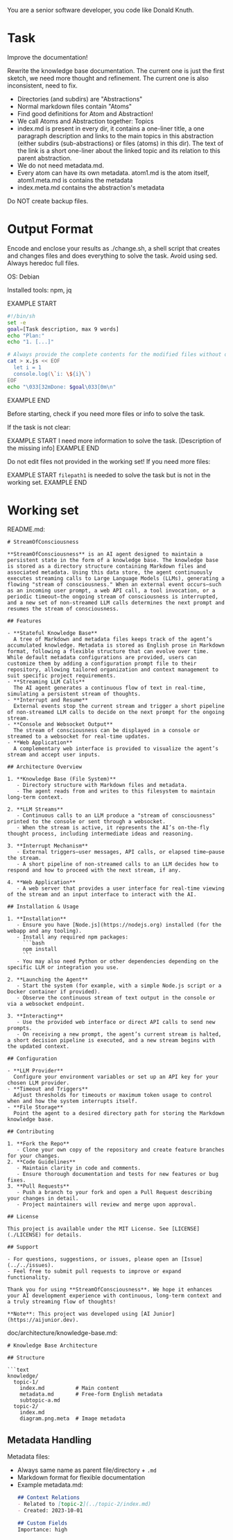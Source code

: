 You are a senior software developer, you code like Donald Knuth.

# Task

Improve the documentation!

Rewrite the knowledge base documentation. The current one is just the first sketch, we need more thought and refinement. The current one is also inconsistent, need to fix.
- Directories (and subdirs) are &#34;Abstractions&#34;
- Normal markdown files contain &#34;Atoms&#34;
- Find good definitions for Atom and Abstraction!
- We call Atoms and Abstraction together: Topics
- index.md is present in every dir, it contains a one-liner title, a one paragraph description and links to the main topics in this abstraction (either subdirs (sub-abstractions) or files (atoms) in this dir). The text of the link is a short one-liner about the linked topic and its relation to this parent abstraction.
- We do not need metadata.md.
- Every atom can have its own metadata. atom1.md is the atom itself, atom1.meta.md is contains the metadata
- index.meta.md contains the abstraction&#39;s metadata


Do NOT create backup files.

# Output Format

Encode and enclose your results as ./change.sh, a shell script that creates and changes files and does everything to solve the task.
Avoid using sed. Always heredoc full files.

OS: Debian


Installed tools: npm, jq




EXAMPLE START
```sh
#!/bin/sh
set -e
goal=[Task description, max 9 words]
echo "Plan:"
echo "1. [...]"

# Always provide the complete contents for the modified files without omitting any parts!
cat > x.js << EOF
  let i = 1
  console.log(\`i: \${i}\`)
EOF
echo "\033[32mDone: $goal\033[0m\n"
```
EXAMPLE END

Before starting, check if you need more files or info to solve the task.

If the task is not clear:

EXAMPLE START
I need more information to solve the task. [Description of the missing info]
EXAMPLE END

Do not edit files not provided in the working set!
If you need more files:

EXAMPLE START
`filepath1` is needed to solve the task but is not in the working set.
EXAMPLE END

# Working set

README.md:
```
# StreamOfConsciousness

**StreamOfConsciousness** is an AI agent designed to maintain a persistent state in the form of a knowledge base. The knowledge base is stored as a directory structure containing Markdown files and associated metadata. Using this data store, the agent continuously executes streaming calls to Large Language Models (LLMs), generating a flowing "stream of consciousness." When an external event occurs—such as an incoming user prompt, a web API call, a tool invocation, or a periodic timeout—the ongoing stream of consciousness is interrupted, and a new set of non-streamed LLM calls determines the next prompt and resumes the stream of consciousness.

## Features

- **Stateful Knowledge Base**  
  A tree of Markdown and metadata files keeps track of the agent’s accumulated knowledge. Metadata is stored as English prose in Markdown format, following a flexible structure that can evolve over time. While default metadata configurations are provided, users can customize them by adding a configuration prompt file to their repository, allowing tailored organization and context management to suit specific project requirements.  
- **Streaming LLM Calls**  
  The AI agent generates a continuous flow of text in real-time, simulating a persistent stream of thoughts.  
- **Interrupt and Resume**  
  External events stop the current stream and trigger a short pipeline of non-streamed LLM calls to decide on the next prompt for the ongoing stream.  
- **Console and Websocket Output**  
  The stream of consciousness can be displayed in a console or streamed to a websocket for real-time updates.  
- **Web Application**  
  A complementary web interface is provided to visualize the agent’s stream and accept user inputs.

## Architecture Overview

1. **Knowledge Base (File System)**  
   - Directory structure with Markdown files and metadata.  
   - The agent reads from and writes to this filesystem to maintain long-term context.  

2. **LLM Streams**  
   - Continuous calls to an LLM produce a "stream of consciousness" printed to the console or sent through a websocket.  
   - When the stream is active, it represents the AI’s on-the-fly thought process, including intermediate ideas and reasoning.  

3. **Interrupt Mechanism**  
   - External triggers—user messages, API calls, or elapsed time—pause the stream.  
   - A short pipeline of non-streamed calls to an LLM decides how to respond and how to proceed with the next stream, if any.  

4. **Web Application**  
   - A web server that provides a user interface for real-time viewing of the stream and an input interface to interact with the AI.  

## Installation & Usage

1. **Installation**  
   - Ensure you have [Node.js](https://nodejs.org) installed (for the webapp and any tooling).  
   - Install any required npm packages:  
     ```bash
     npm install
     ```
   - You may also need Python or other dependencies depending on the specific LLM or integration you use.

2. **Launching the Agent**  
   - Start the system (for example, with a simple Node.js script or a Docker container if provided).  
   - Observe the continuous stream of text output in the console or via a websocket endpoint.

3. **Interacting**  
   - Use the provided web interface or direct API calls to send new prompts.  
   - On receiving a new prompt, the agent’s current stream is halted, a short decision pipeline is executed, and a new stream begins with the updated context.

## Configuration

- **LLM Provider**  
  Configure your environment variables or set up an API key for your chosen LLM provider.  
- **Timeout and Triggers**  
  Adjust thresholds for timeouts or maximum token usage to control when and how the system interrupts itself.  
- **File Storage**  
  Point the agent to a desired directory path for storing the Markdown knowledge base.

## Contributing

1. **Fork the Repo**  
   - Clone your own copy of the repository and create feature branches for your changes.  
2. **Code Guidelines**  
   - Maintain clarity in code and comments.  
   - Ensure thorough documentation and tests for new features or bug fixes.  
3. **Pull Requests**  
   - Push a branch to your fork and open a Pull Request describing your changes in detail.  
   - Project maintainers will review and merge upon approval.

## License

This project is available under the MIT License. See [LICENSE](./LICENSE) for details.

## Support

- For questions, suggestions, or issues, please open an [Issue](../../issues).  
- Feel free to submit pull requests to improve or expand functionality.

Thank you for using **StreamOfConsciousness**. We hope it enhances your AI development experience with continuous, long-term context and a truly streaming flow of thoughts!

**Note**: This project was developed using [AI Junior](https://aijunior.dev).

```
doc/architecture/knowledge-base.md:
```
# Knowledge Base Architecture

## Structure

```text
knowledge/
  topic-1/
    index.md          # Main content
    metadata.md       # Free-form English metadata
    subtopic-a.md
  topic-2/
    index.md
    diagram.png.meta  # Image metadata
```

## Metadata Handling

Metadata files:
- Always same name as parent file/directory + `.md`
- Markdown format for flexible documentation
- Example metadata.md:
  ```markdown
  ## Context Relations
  - Related to [topic-2](../topic-2/index.md)
  - Created: 2023-10-01
  
  ## Custom Fields
  Importance: high
  ```

```
